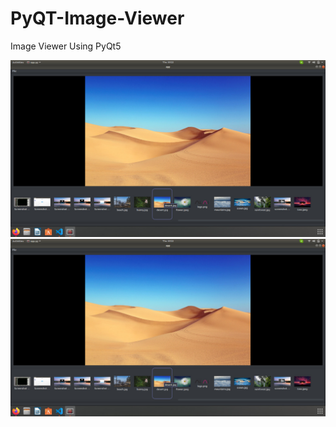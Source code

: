 # PyQT-Image-Viewer
Image Viewer Using PyQt5


[![Demo Video](https://github.com/naga-master/PyQT-Image-Viewer/blob/main/images/preview.jpeg?raw=true)](https://user-images.githubusercontent.com/65771769/128624760-73f55b8a-346e-4763-94eb-d1af86584eb1.mp4)
![alt text](https://github.com/naga-master/PyQT-Image-Viewer/blob/main/images/preview.jpeg?raw=true)

